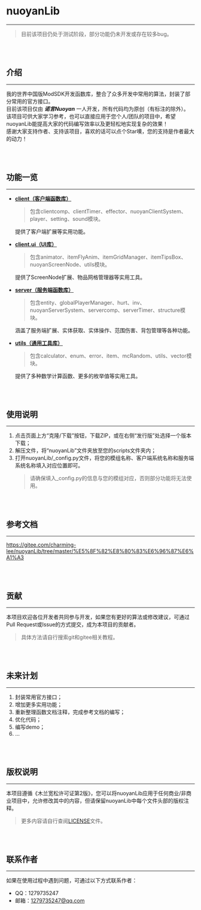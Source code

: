 # nuoyanLib

---
 
> 目前该项目仍处于测试阶段，部分功能仍未开发或存在较多bug。

<br></br>

## 介绍

---

我的世界中国版ModSDK开发函数库，整合了众多开发中常用的算法，封装了部分常用的官方接口。  
目前该项目仅由 _**诺言Nuoyan**_ 一人开发，所有代码均为原创（有标注的除外）。  
该项目可供大家学习参考，也可以直接应用于您个人/团队的项目中，希望nuoyanLib能提高大家的代码编写效率以及更轻松地实现复杂的效果！  
感谢大家支持作者、支持该项目，喜欢的话可以点个Star噢，您的支持是作者最大的动力！

<br></br>

## 功能一览

---

- [**client（客户端函数库）**](/nuoyanLib/client)  

  > 包含clientcomp、clientTimer、effector、nuoyanClientSystem、player、setting、sound模块。

  提供了客户端扩展等实用功能。


- [**client.ui（UI库）**](/nuoyanLib/client/ui)  

  > 包含animator、itemFlyAnim、itemGridManager、itemTipsBox、nuoyanScreenNode、utils模块。

  提供了ScreenNode扩展、物品网格管理器等实用工具。


- [**server（服务端函数库）**](/nuoyanLib/server)  

  > 包含entity、globalPlayerManager、hurt、inv、nuoyanServerSystem、servercomp、serverTimer、structure模块。

  涵盖了服务端扩展、实体获取、实体操作、范围伤害、背包管理等各种功能。


- [**utils（通用工具库）**](/nuoyanLib/utils)  

  > 包含calculator、enum、error、item、mcRandom、utils、vector模块。

  提供了多种数学计算函数、更多的枚举值等实用工具。

<br></br>

## 使用说明

---

1. 点击页面上方“克隆/下载”按钮，下载ZIP，或在右侧“发行版”处选择一个版本下载；
2. 解压文件，将“nuoyanLib”文件夹放至您的scripts文件夹内；
3. 打开nuoyanLib/_config.py文件，将您的模组名称、客户端系统名称和服务端系统名称填入对应位置即可。  
    > 请确保填入_config.py的信息与您的模组对应，否则部分功能将无法使用。

<br></br>

## 参考文档

---

https://gitee.com/charming-lee/nuoyanLib/tree/master/%E5%8F%82%E8%80%83%E6%96%87%E6%A1%A3

<br></br>

## 贡献

---

本项目欢迎各位开发者共同参与开发，如果您有更好的算法或修改建议，可通过Pull Request或Issue的方式提交，成为本项目的贡献者。
> 具体方法请自行搜索git和gitee相关教程。

<br></br>

## 未来计划

---

1. 封装常用官方接口；
2. 增加更多实用功能；
3. 重新整理函数文档注释，完成参考文档的编写；
4. 优化代码；
5. 编写demo；
6. ...

<br></br>

## 版权说明

---

本项目遵循《木兰宽松许可证第2版》，您可以将nuoyanLib应用于任何商业/非商业项目中，允许修改其中的内容，但请保留nuoyanLib中每个文件头部的版权注释。
> 更多内容请自行查阅[LICENSE](/LICENSE)文件。

<br></br>

## 联系作者

---

如果在使用过程中遇到问题，可通过以下方式联系作者：
- QQ：1279735247
- 邮箱：1279735247@qq.com

<br></br>